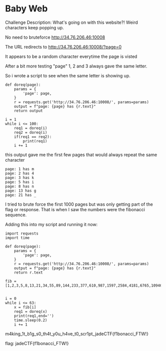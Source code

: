 # Baby Web

Challenge Description:
What's going on with this website?! Weird characters keep popping up.

No need to bruteforce
http://34.76.206.46:10008 

The URL redirects to http://34.76.206.46:10008/?page=0

It appears to be a random character everytime the page is visted

After a bit more testing "page" 1, 2 and 3 always gave the same letter.

So i wrote a script to see when the same letter is showing up.

```
def doreq(page):
    params = {
        'page': page,
    }
    r = requests.get('http://34.76.206.46:10008/', params=params)
    output = f"page: {page} has {r.text}"
    return output
    
i = 1
while i <= 100:
    req1 = doreq(i)
    req2 = doreq(i)
    if(req1 == req2):
        print(req1)
    i += 1
```

this output gave me the first few pages that would always repeat the same character 

```
page: 1 has m
page: 2 has 4
page: 3 has k
page: 5 has i
page: 8 has n
page: 13 has g
page: 21 has _
```

I tried to brute force the first 1000 pages but was only getting part of the flag or response. That is when I saw the numbers were the fibonacci sequence.

Adding this into my script and running it now:

```
import requests
import time

def doreq(page):
    params = {
        'page': page,
    }
    r = requests.get('http://34.76.206.46:10008/', params=params)
    output = f"page: {page} has {r.text}"
    return r.text

fib = [1,2,3,5,8,13,21,34,55,89,144,233,377,610,987,1597,2584,4181,6765,10946,17711,28657,46368,75025,121393,196418,317811,514229,832040,1346269,2178309,3524578,5702887,9227465,14930352,24157817,39088169,63245986,102334155,165580141,267914296,433494437,701408733,1134903170,1836311903,2971215073,4807526976,7778742049,12586269025,20365011074,32951280099,53316291173,86267571272,139583862445,225851433717,365435296162,591286729879,956722026041,1548008755920,2504730781961,4052739537881,6557470319842,10610209857723,17167680177565]


i = 0
while i <= 63:
    x = fib[i]
    req1 = doreq(x)
    print(req1,end='')
    time.sleep(0.2)
    i += 1
```

m4king_1t_b1g_s0_th4t_y0u_h4ve_t0_scr1pt_jadeCTF{f1bonacci_FTW!}

flag: jadeCTF{f1bonacci_FTW!}





    
